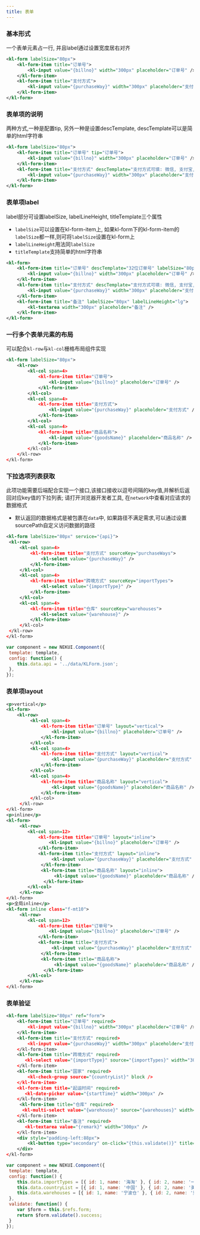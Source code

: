 ```yaml
---
title: 表单
---
```


<!-- demo_start -->
### 基本形式
一个表单元素占一行, 并且label通过设置宽度居右对齐
<div class="m-example"></div>

```xml
<kl-form labelSize="80px">
    <kl-form-item title="订单号">
        <kl-input value="{billno}" width="300px" placeholder="订单号" />
    </kl-form-item>
    <kl-form-item title="支付方式">
        <kl-input value="{purchaseWay}" width="300px" placeholder="支付方式" />
    </kl-form-item>
</kl-form>
```
<!-- demo_end -->

<!-- demo_start -->
### 表单项的说明
两种方式,一种是配置tip, 另外一种是设置descTemplate, descTemplate可以是简单的html字符串
<div class="m-example"></div>

```xml
<kl-form labelSize="80px">
    <kl-form-item title="订单号" tip="订单号">
        <kl-input value="{billno}" width="300px" placeholder="订单号" />
    </kl-form-item>
    <kl-form-item title="支付方式" descTemplate="支付方式可填: 微信, 支付宝, 银联">
        <kl-input value="{purchaseWay}" width="300px" placeholder="支付方式" />
    </kl-form-item>
</kl-form>
```
<!-- demo_end -->

<!-- demo_start -->
### 表单项label
label部分可设置labelSize, labelLineHeight, titleTemplate三个属性
* `labelSize`可以设置在kl-form-item上, 如果kl-form下的kl-form-item的`labelSize`都一样,则可将`labelSize`设置在kl-form上
* `labelLineHeight`用法同`labelSize`
* `titleTemplate`支持简单的html字符串

<div class="m-example"></div>

```xml
<kl-form>
    <kl-form-item title="订单号" descTemplate="32位订单号" labelSize="80px">
        <kl-input value="{billno}" width="300px" placeholder="订单号" />
    </kl-form-item>
    <kl-form-item title="支付方式" descTemplate="支付方式可填: 微信, 支付宝, 银联" labelSize="80px">
        <kl-input value="{purchaseWay}" width="300px" placeholder="支付方式" />
    </kl-form-item>
    <kl-form-item title="备注" labelSize="80px" labelLineHeight="lg">
        <kl-textarea width="300px" placeholder="备注" />
    </kl-form-item>
</kl-form>
```
<!-- demo_end -->

<!-- demo_start -->
### 一行多个表单元素的布局
可以配合`kl-row`与`kl-col`栅格布局组件实现

<div class="m-example"></div>

```xml
<kl-form labelSize="80px">
    <kl-row>
        <kl-col span=4>
            <kl-form-item title="订单号">
                <kl-input value="{billno}" placeholder="订单号" />
            </kl-form-item>
        </kl-col>
        <kl-col span=4>
            <kl-form-item title="支付方式">
                <kl-input value="{purchaseWay}" placeholder="支付方式" />
            </kl-form-item>
        </kl-col>
        <kl-col span=4>
            <kl-form-item title="商品名称">
                <kl-input value="{goodsName}" placeholder="商品名称" />
            </kl-form-item>
        </kl-col>
    </kl-row>
</kl-form>
```
<!-- demo_end -->

<!-- demo_start -->
 ### 下拉选项列表获取
 此项功能需要后端配合实现一个接口,该接口接收以逗号间隔的key值,并解析后返回对应key值的下拉列表; 请打开浏览器开发者工具, 在`network`中查看对应请求的数据格式
* 默认返回的数据格式是被包裹在`data`中, 如果路径不满足需求,可以通过设置sourcePath自定义访问数据的路径

<div class="m-example"></div>

```xml
<kl-form labelSize="80px" service="{api}">
 <kl-row>
     <kl-col span=4>
         <kl-form-item title="支付方式" sourceKey="purchaseWays">
             <kl-select value="{purchaseWay}" />
         </kl-form-item>
     </kl-col>
     <kl-col span=4>
         <kl-form-item title="跨境方式" sourceKey="importTypes">
             <kl-select value="{importType}" />
         </kl-form-item>
     </kl-col>
     <kl-col span=4>
         <kl-form-item title="仓库" sourceKey="warehouses">
             <kl-select value="{warehouse}" />
         </kl-form-item>
     </kl-col>
 </kl-row>
</kl-form>
```

```javascript
var component = new NEKUI.Component({
 template: template,
 config: function() {
    this.data.api = '../data/KLForm.json';
 },
});
```
<!-- demo_end -->

<!-- demo_start -->
### 表单项layout
<div class="m-example"></div>

```xml
<p>vertical</p>
<kl-form>
    <kl-row>
         <kl-col span=4>
             <kl-form-item title="订单号" layout="vertical">
                 <kl-input value="{billno}" placeholder="订单号" />
             </kl-form-item>
         </kl-col>
         <kl-col span=4>
             <kl-form-item title="支付方式" layout="vertical">
                 <kl-input value="{purchaseWay}" placeholder="支付方式" />
             </kl-form-item>
         </kl-col>
         <kl-col span=4>
             <kl-form-item title="商品名称" layout="vertical">
                 <kl-input value="{goodsName}" placeholder="商品名称" />
             </kl-form-item>
         </kl-col>
     </kl-row>
</kl-form>
<p>inline</p>
<kl-form>
     <kl-row>
        <kl-col span=12>
            <kl-form-item title="订单号" layout="inline">
                <kl-input value="{billno}" placeholder="订单号" />
            </kl-form-item>
            <kl-form-item title="支付方式" layout="inline">
                 <kl-input value="{purchaseWay}" placeholder="支付方式" />
             </kl-form-item>
             <kl-form-item title="商品名称" layout="inline">
                  <kl-input value="{goodsName}" placeholder="商品名称" />
              </kl-form-item>
        </kl-col>
     </kl-row>
</kl-form>
<p>全局inline</p>
<kl-form inline class="f-mt10">
     <kl-row>
        <kl-col span=12>
            <kl-form-item title="订单号">
                <kl-input value="{billno}" placeholder="订单号" />
            </kl-form-item>
            <kl-form-item title="支付方式">
                 <kl-input value="{purchaseWay}" placeholder="支付方式" />
             </kl-form-item>
             <kl-form-item title="商品名称">
                  <kl-input value="{goodsName}" placeholder="商品名称" />
              </kl-form-item>
        </kl-col>
     </kl-row>
</kl-form>
```
<!-- demo_end -->

<!-- demo_start -->
### 表单验证
<div class="m-example"></div>

```xml
<kl-form labelSize="80px" ref="form">
    <kl-form-item title="订单号" required>
        <kl-input value="{billno}" width="300px" placeholder="订单号" />
    </kl-form-item>
    <kl-form-item title="支付方式" required>
        <kl-input value="{purchaseWay}" width="300px" placeholder="支付方式" />
    </kl-form-item>
    <kl-form-item title="跨境方式" required>
       <kl-select value="{importType}" source="{importTypes}" width="300px" />
    </kl-form-item>
    <kl-form-item title="国家" required>
        <kl-check-group source="{countryList}" block />
    </kl-form-item>
    <kl-form-item title="起运时间" required>
       <kl-date-picker value="{startTime}" width="300px" />
    </kl-form-item>
     <kl-form-item title="仓库" required>
      <kl-multi-select value="{warehouse}" source="{warehouses}" width="300px"  />
    </kl-form-item>
    <kl-form-item title="备注" required>
       <kl-textarea value="{remark}" width="300px" />
    </kl-form-item>
    <div style="padding-left:88px">
        <kl-button type="secondary" on-click="{this.validate()}" title="提交" />
    </div>
</kl-form>
```

```javascript
var component = new NEKUI.Component({
 template: template,
 config: function() {
    this.data.importTypes = [{ id: 1, name: '海淘' }, { id: 2, name: '一般贸易' }];
    this.data.countryList = [{ id: 1, name: '中国' }, { id: 2, name: '美国' }];
    this.data.warehouses = [{ id: 1, name: '宁波仓' }, { id: 2, name: '重庆仓' }];
 },
 validate: function() {
    var $form = this.$refs.form;
    return $form.validate().success;
 }
});
```
<!-- demo_end -->
